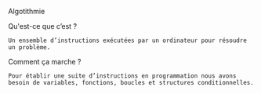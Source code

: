 Algotithmie

Qu'est-ce que c’est ?

    Un ensemble d’instructions exécutées par un ordinateur pour résoudre un problème.

Comment ça marche ?

    Pour établir une suite d’instructions en programmation nous avons besoin de variables, fonctions, boucles et structures conditionnelles.
